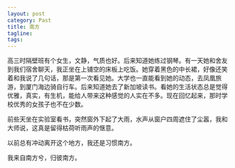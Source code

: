 ```yaml
---
layout: post
category: Past
title: 南方
tagline:
tags: 
---
```


高三时隔壁班有个女生，文静，气质也好。后来知道她练过钢琴。有一天她和舍友到我们宿舍聊天，我正坐在上铺空的床板上吃饭。她穿着黑色的中长裙，好像还笑着和我说了几句话，那是第一次看见她。大学也一直能看到她的动态，去凤凰旅游，到厦门海边骑自行车。后来知道她去了新加坡读书。看她的生活状态总是觉得优雅，真实，有生机，能给人带来这种感觉的人实在不多。现在回忆起来，那时学校优秀的女孩子也不在少数。

前些天坐在实验室看书，突然窗外下起了大雨，水声从窗户四周遮住了尘嚣，我和大师说，这真是留得枯荷听雨声的惬意。

以前总有冲动离开这个地方，我还是习惯南方。

我来自南方兮，归彼南方。
